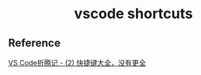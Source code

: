 <h1 align="center"> vscode shortcuts </h1>



Reference
-

<a href="http://blog.csdn.net/crper/article/details/54099319" target="_blank">VS Code折腾记 - (2) 快捷键大全，没有更全</a>
